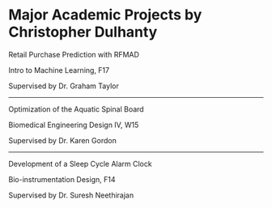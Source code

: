 # Major Academic Projects by Christopher Dulhanty

Retail Purchase Prediction with RFMAD

Intro to Machine Learning, F17

Supervised by Dr. Graham Taylor

---

Optimization of the Aquatic Spinal Board

Biomedical Engineering Design IV, W15 

Supervised by Dr. Karen Gordon

---

Development of a Sleep Cycle Alarm Clock

Bio-instrumentation Design, F14

Supervised by Dr. Suresh Neethirajan
